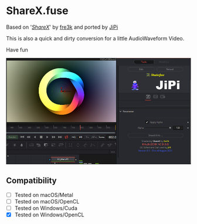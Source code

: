 ShareX.fuse
====================

Based on '_[ShareX](https://www.shadertoy.com/view/WsKSRK)_' by [fre3k](https://www.shadertoy.com/user/fre3k) and ported by [JiPi](../../Site/Profiles/JiPi.md)

 This is also a quick and dirty conversion for a little AudioWaveform Video.

Have fun

[![screenshot](ShareX.png "ShareX.fuse in DaVinci Resolve")](ShareX.fuse)

## Compatibility
- [ ] Tested on macOS/Metal
- [ ] Tested on macOS/OpenCL
- [ ] Tested on Windows/Cuda
- [x] Tested on Windows/OpenCL